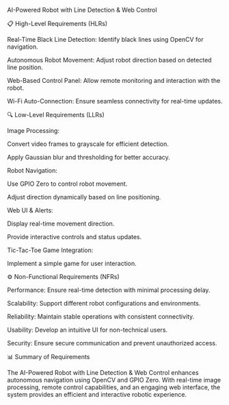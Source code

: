 AI-Powered Robot with Line Detection & Web Control

📋 High-Level Requirements (HLRs)

Real-Time Black Line Detection: Identify black lines using OpenCV for navigation.

Autonomous Robot Movement: Adjust robot direction based on detected line position.

Web-Based Control Panel: Allow remote monitoring and interaction with the robot.

Wi-Fi Auto-Connection: Ensure seamless connectivity for real-time updates.

🔍 Low-Level Requirements (LLRs)

Image Processing:

Convert video frames to grayscale for efficient detection.

Apply Gaussian blur and thresholding for better accuracy.

Robot Navigation:

Use GPIO Zero to control robot movement.

Adjust direction dynamically based on line positioning.

Web UI & Alerts:

Display real-time movement direction.

Provide interactive controls and status updates.

Tic-Tac-Toe Game Integration:

Implement a simple game for user interaction.

⚙️ Non-Functional Requirements (NFRs)

Performance: Ensure real-time detection with minimal processing delay.

Scalability: Support different robot configurations and environments.

Reliability: Maintain stable operations with consistent connectivity.

Usability: Develop an intuitive UI for non-technical users.

Security: Ensure secure communication and prevent unauthorized access.

📊 Summary of Requirements

The AI-Powered Robot with Line Detection & Web Control enhances autonomous navigation using OpenCV and GPIO Zero. With real-time image processing, remote control capabilities, and an engaging web interface, the system provides an efficient and interactive robotic experience.
